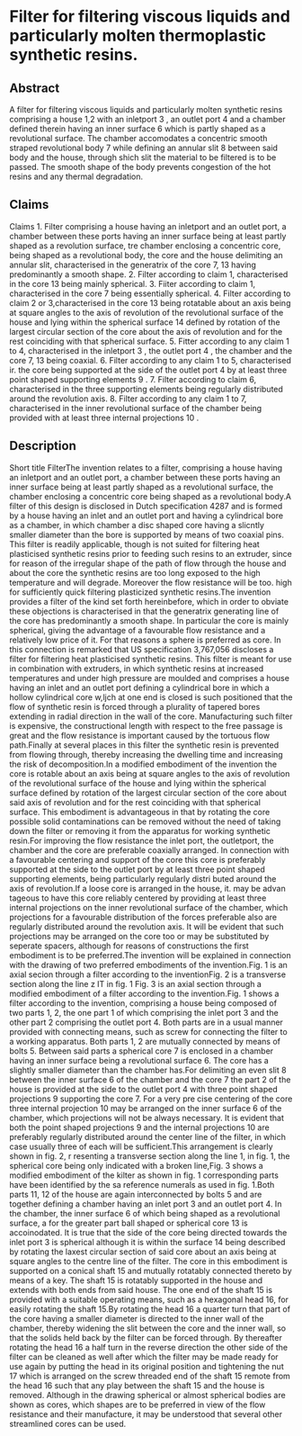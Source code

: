 # Filter for filtering viscous liquids and particularly molten thermoplastic synthetic resins.

## Abstract
A filter for filtering viscous liquids and particularly molten synthetic resins comprising a house 1,2 with an inletport 3 , an outlet port 4 and a chamber defined therein having an inner surface 6 which is partly shaped as a revolutional surface. The chamber accomodates a concentric smooth straped revolutional body 7 while defining an annular slit 8 between said body and the house, through shich slit the material to be filtered is to be passed. The smooth shape of the body prevents congestion of the hot resins and any thermal degradation.

## Claims
Claims 1. Filter comprising a house having an inletport and an outlet port, a chamber between these ports having an inner surface being at least partly shaped as a revolution surface, tre chamber enclosing a concentric core, being shaped as a revolutional body, the core and the house delimiting an annular slit, characterised in the generatrix of the core 7, 13 having predominantly a smooth shape. 2. Filter according to claim 1, characterised in the core 13 being mainly spherical. 3. Fiiter according to claim 1, characterised in the core 7 being essentially spherical. 4. Filter according to claim 2 or 3,characterised in the core 13 being rotatable about an axis being at square angles to the axis of revolution of the revolutional surface of the house and lying within the spherical surface 14 defined by rotation of the largest circular section of the core about the axis of revolution and for the rest coinciding with that spherical surface. 5. Fitter according to any claim 1 to 4, characterised in the inletport 3 , the outlet port 4 , the chamber and the core 7, 13 being coaxial. 6. Filter according to any claim 1 to 5, characterised ir. the core being supported at the side of the outlet port 4 by at least three point shaped supporting elements 9 . 7. Filter according to claim 6, characterised in the three supporting elements being regularly distributed around the revolution axis. 8. Filter according to any claim 1 to 7, characterised in the inner revolutional surface of the chamber being provided with at least three internal projections 10 .

## Description
Short title FilterThe invention relates to a filter, comprising a house having an inletport and an outlet port, a chamber between these ports having an inner surface being at least partly shaped as a revolutional surface, the chamber enclosing a concentric core being shaped as a revolutional body.A filter of this design is disclosed in Dutch specification 4287 and is formed by a house having an inlet and an outlet port and having a cylindrical bore as a chamber, in which chamber a disc shaped core having a slicntly smaller diameter than the bore is supported by means of two coaxial pins. This filter is readily applicable, though is not suited for filtering heat plasticised synthetic resins prior to feeding such resins to an extruder, since for reason of the irregular shape of the path of flow through the house and about the core the synthetic resins are too long exposed to the high temperature and will degrade. Moreover the flow resistance will be too. high for sufficiently quick filtering plasticized synthetic resins.The invention provides a filter of the kind set forth hereinbefore, which in order to obviate these objections is characterised in that the generatrix generating line of the core has predominantly a smooth shape. In particular the core is mainly spherical, giving the advantage of a favourable flow resistance and a relatively low price of it. For that reasons a sphere is preferred as core. In this connection is remarked that US specification 3,767,056 discloses a filter for filtering heat plasticised synthetic resins. This filter is meant for use in combination with extruders, in which synthetic resins at increased temperatures and under high pressure are moulded and comprises a house having an inlet and an outlet port defining a cylindrical bore in which a hollow cylindrical core w,ljch at one end is closed is such positioned that the flow of synthetic resin is forced through a plurality of tapered bores extending in radial direction in the wall of the core. Manufacturing such filter is expensive, the constructional length with respect to the free passage is great and the flow resistance is important caused by the tortuous flow path.Finally at several places in this filter the synthetic resin is prevented from flowing through, thereby increasing the dwelling time and increasing the risk of decomposition.In a modified embodiment of the invention the core is rotable about an axis being at square angles to the axis of revolution of the revolutional surface of the house and lying within the spherical surface defined by rotation of the largest circular section of the core about said axis of revolution and for the rest coinciding with that spherical surface. This embodiment is advantageous in that by rotating the core possible solid contaminations can be removed without the need of taking down the filter or removing it from the apparatus for working synthetic resin.For improving the flow resistance the inlet port, the outletport, the chamber and the core are preferable coaxially arranged. In connection with a favourable centering and support of the core this core is preferably supported at the side to the outlet port by at least three point shaped supporting elements, being particularly regularly distri buted around the axis of revolution.If a loose core is arranged in the house, it. may be advan tageous to have this core reliably centered by providing at least three internal projections on the inner revolutional surface of the chamber, which projections for a favourable distribution of the forces preferable also are regularly distributed around the revolution axis. It will be evident that such projections may be arranged on the core too or may be substituted by seperate spacers, although for reasons of constructions the first embodiment is to be preferred.The invention will be explained in connection with the drawing of two preferred embodiments of the invention.Fig. 1 is an axial secion through a filter according to the inventionFig. 2 is a transverse section along the line z IT in fig. 1 Fig. 3 is an axial section through a modified embodiment of a filter according to the invention.Fig. 1 shows a filter according to the invention, comprising a house being composed of two parts 1, 2, the one part 1 of which comprising the inlet port 3 and the other part 2 comprising the outlet port 4. Both parts are in a usual manner provided with connecting means, such as screw for connecting the filter to a working apparatus. Both parts 1, 2 are mutually connected by means of bolts 5. Between said parts a spherical core 7 is enclosed in a chamber having an inner surface being a revolutional surface 6. The core has a slightly smaller diameter than the chamber has.For delimiting an even slit 8 between the inner surface 6 of the chamber and the core 7 the part 2 of the house is provided at the side to the outlet port 4 with three point shaped projections 9 supporting the core 7. For a very pre cise centering of the core three internal projection 10 may be arranged on the inner surface 6 of the chamber, which projections will not be always necessary. It is evident that both the point shaped projections 9 and the internal projections 10 are preferably regularly distributed around the center line of the filter, in which case usually three of each will be sufficient.This arrangement is clearly shown in fig. 2, r resenting a transverse section along the line 1, in fig. 1, the spherical core being only indicated with a broken line,Fig. 3 shows a modified embodiment of the kilter as shown in fig. 1 corresponding parts have been identified by the sa reference numerals as used in fig. 1.Both parts 11, 12 of the house are again interconnected by bolts 5 and are together defining a chamber having an inlet port 3 and an outlet port 4. In the chamber, the inner surface 6 of which being shaped as a revolutional surface, a for the greater part ball shaped or spherical core 13 is accoinodated. It is true that the side of the core being directed towards the inlet port 3 is spherical although it is within the surface 14 being described by rotating the laxest circular section of said core about an axis being at square angles to the centre line of the filter. The core in this embodiment is supported on a conical shaft 15 and mutually rotatably connected thereto by means of a key. The shaft 15 is rotatably supported in the house and extends with both ends from said house. The one end of the shaft 15 is provided with a suitable operating means, such as a hexagonal head 16, for easily rotating the shaft 15.By rotating the head 16 a quarter turn that part of the core having a smaller diameter is directed to the inner wall of the chamber, thereby widening the slit between the core and the inner wall, so that the solids held back by the filter can be forced through. By thereafter rotating the head 16 a half turn in the reverse direction the other side of the filter can be cleaned as well after which the filter may be made ready for use again by putting the head in its original position and tightening the nut 17 which is arranged on the screw threaded end of the shaft 15 remote from the head 16 such that any play between the shaft 15 and the house is removed. Although in the drawing spherical or almost spherical bodies are shown as cores, which shapes are to be preferred in view of the flow resistance and their manufacture, it may be understood that several other streamlined cores can be used.